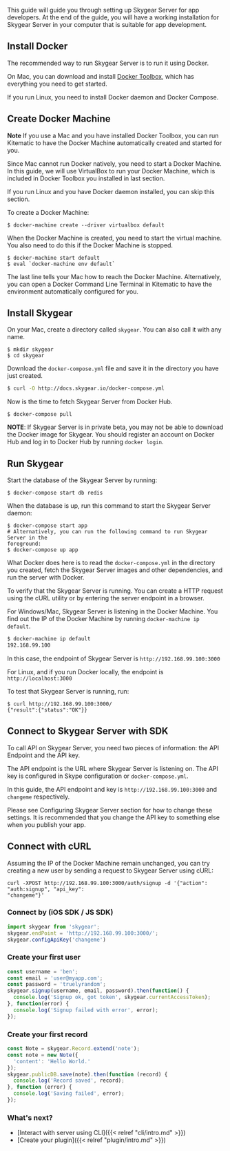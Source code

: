 This guide will guide you through setting up Skygear Server for app developers.
At the end of the guide, you will have a working installation for Skygear Server
in your computer that is suitable for app development.

## Install Docker

The recommended way to run Skygear Server is to run it using Docker.

On Mac, you can download and install [Docker Toolbox](http://docs.docker.com/mac/step_one/),
which has everything you need to get started.

If you run Linux, you need to install Docker daemon and Docker Compose.

## Create Docker Machine

**Note** If you use a Mac and you have installed Docker Toolbox, you can run
Kitematic to have the Docker Machine automatically created and started for you.

Since Mac cannot run Docker natively, you need to start a Docker Machine. In
this guide, we will use VirtualBox to run your Docker Machine, which is included
in Docker Toolbox you installed in last section.

If you run Linux and you have Docker daemon installed, you can skip this
section.

To create a Docker Machine:

```
$ docker-machine create --driver virtualbox default
```

When the Docker Machine is created, you need to start the virtual machine. You
also need to do this if the Docker Machine is stopped.

```
$ docker-machine start default
$ eval `docker-machine env default`
```

The last line tells your Mac how to reach the Docker Machine. Alternatively,
you can open a Docker Command Line Terminal in Kitematic to have the environment
automatically configured for you.

## Install Skygear

On your Mac, create a directory called `skygear`. You can also call it with any
name.

```
$ mkdir skygear
$ cd skygear
```

Download the `docker-compose.yml` file and save it in the directory you have just created.

``` bash
$ curl -O http://docs.skygear.io/docker-compose.yml
```

Now is the time to fetch Skygear Server from Docker Hub.

```
$ docker-compose pull
```

**NOTE**: If Skygear Server is in private beta, you may not be able to download
the Docker image for Skygear. You should register an account on Docker Hub
and log in to Docker Hub by running `docker login`.

## Run Skygear

Start the database of the Skygear Server by running:

```shell
$ docker-compose start db redis
```

When the database is up, run this command to start the Skygear Server daemon:

```
$ docker-compose start app
# Alternatively, you can run the following command to run Skygear Server in the
foreground:
$ docker-compose up app
```

What Docker does here is to read the `docker-compose.yml` in the directory
you created, fetch the Skygear Server images and other dependencies, and run the
server with Docker.

To verify that the Skygear Server is running. You can create a HTTP request
using the cURL utility or by entering the server endpoint in a browser.

For Windows/Mac, Skygear Server is listening in the Docker Machine. You find out the IP
of the Docker Machine by running `docker-machine ip default`.

``` bash
$ docker-machine ip default
192.168.99.100
```

In this case, the endpoint of Skygear Server is `http://192.168.99.100:3000`

For Linux, and if you run Docker locally, the endpoint is `http://localhost:3000`

To test that Skygear Server is running, run:

```
$ curl http://192.168.99.100:3000/
{"result":{"status":"OK"}}
```

## Connect to Skygear Server with SDK

To call API on Skygear Server, you need two pieces of information: the API Endpoint
and the API key.

The API endpoint is the URL where Skygear Server is listening on.
The API key is configured in Skype configuration or `docker-compose.yml`.

In this guide, the API endpoint and key is `http://192.168.99.100:3000` and
`changeme` respectively.

Please see Configuring Skygear Server section for how to change these settings. It is
recommended that you change the API key to something else when you publish your app.

## Connect with cURL

Assuming the IP of the Docker Machine remain unchanged, you can
try creating a new user by sending a request to Skygear Server using cURL:

```
curl -XPOST http://192.168.99.100:3000/auth/signup -d '{"action": "auth:signup", "api_key":
"changeme"}'
```

### Connect by (iOS SDK / JS SDK)


``` javascript
import skygear from 'skygear';
skygear.endPoint = 'http://192.168.99.100:3000/';
skygear.configApiKey('changeme')
```

### Create your first user

``` javascript
const username = 'ben';
const email = 'user@myapp.com';
const password = 'truelyrandom';
skygear.signup(username, email, password).then(function() {
  console.log('Signup ok, got token', skygear.currentAccessToken);
}, function(error) {
  console.log('Signup failed with error', error);
});
```

### Create your first record

``` javascript
const Note = skygear.Record.extend('note');
const note = new Note({
  'content': 'Hello World.'
});
skygear.publicDB.save(note).then(function (record) {
  console.log('Record saved', record);
}, function (error) {
  console.log('Saving failed', error);
});

```

### What's next?

- [Interact with server using CLI]({{< relref "cli/intro.md" >}})
- [Create your plugin]({{< relref "plugin/intro.md" >}})
